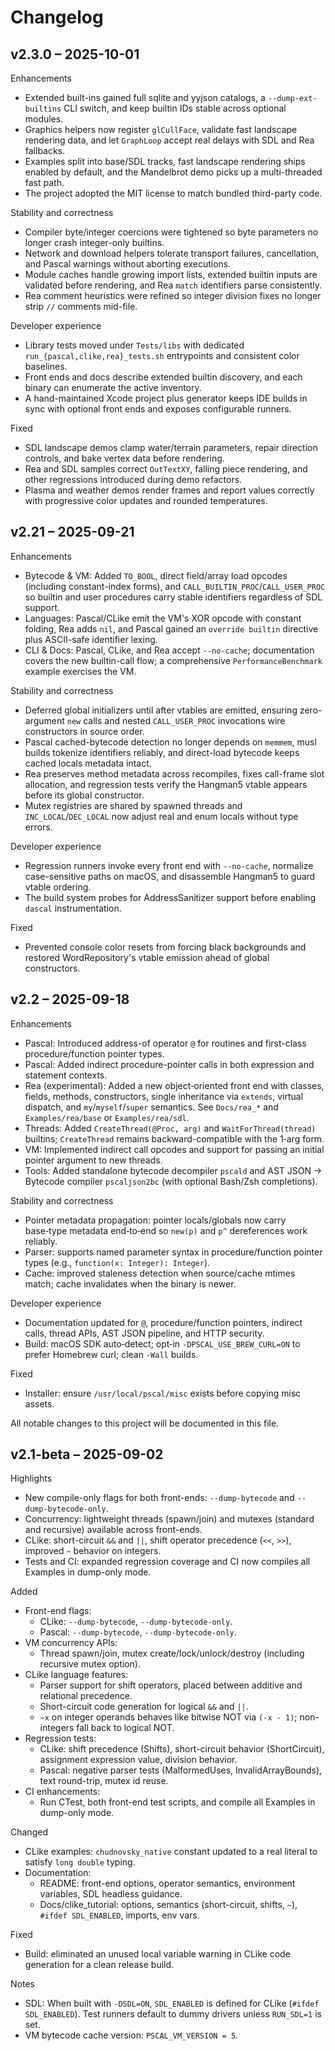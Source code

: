 # Changelog

## v2.3.0 – 2025-10-01

Enhancements
- Extended built-ins gained full sqlite and yyjson catalogs, a `--dump-ext-builtins` CLI switch, and keep builtin IDs stable across optional modules.
- Graphics helpers now register `glCullFace`, validate fast landscape rendering data, and let `GraphLoop` accept real delays with SDL and Rea fallbacks.
- Examples split into base/SDL tracks, fast landscape rendering ships enabled by default, and the Mandelbrot demo picks up a multi-threaded fast path.
- The project adopted the MIT license to match bundled third-party code.

Stability and correctness
- Compiler byte/integer coercions were tightened so byte parameters no longer crash integer-only builtins.
- Network and download helpers tolerate transport failures, cancellation, and Pascal warnings without aborting executions.
- Module caches handle growing import lists, extended builtin inputs are validated before rendering, and Rea `match` identifiers parse consistently.
- Rea comment heuristics were refined so integer division fixes no longer strip `//` comments mid-file.

Developer experience
- Library tests moved under `Tests/libs` with dedicated `run_{pascal,clike,rea}_tests.sh` entrypoints and consistent color baselines.
- Front ends and docs describe extended builtin discovery, and each binary can enumerate the active inventory.
- A hand-maintained Xcode project plus generator keeps IDE builds in sync with optional front ends and exposes configurable runners.

Fixed
- SDL landscape demos clamp water/terrain parameters, repair direction controls, and bake vertex data before rendering.
- Rea and SDL samples correct `OutTextXY`, falling piece rendering, and other regressions introduced during demo refactors.
- Plasma and weather demos render frames and report values correctly with progressive color updates and rounded temperatures.

## v2.21 – 2025-09-21

Enhancements
- Bytecode & VM: Added `TO_BOOL`, direct field/array load opcodes (including constant-index forms), and `CALL_BUILTIN_PROC`/`CALL_USER_PROC` so builtin and user procedures carry stable identifiers regardless of SDL support.
- Languages: Pascal/CLike emit the VM's XOR opcode with constant folding, Rea adds `nil`, and Pascal gained an `override builtin` directive plus ASCII-safe identifier lexing.
- CLI & Docs: Pascal, CLike, and Rea accept `--no-cache`; documentation covers the new builtin-call flow; a comprehensive `PerformanceBenchmark` example exercises the VM.

Stability and correctness
- Deferred global initializers until after vtables are emitted, ensuring zero-argument `new` calls and nested `CALL_USER_PROC` invocations wire constructors in source order.
- Pascal cached-bytecode detection no longer depends on `memmem`, musl builds tokenize identifiers reliably, and direct-load bytecode keeps cached locals metadata intact.
- Rea preserves method metadata across recompiles, fixes call-frame slot allocation, and regression tests verify the Hangman5 vtable appears before its global constructor.
- Mutex registries are shared by spawned threads and `INC_LOCAL`/`DEC_LOCAL` now adjust real and enum locals without type errors.

Developer experience
- Regression runners invoke every front end with `--no-cache`, normalize case-sensitive paths on macOS, and disassemble Hangman5 to guard vtable ordering.
- The build system probes for AddressSanitizer support before enabling `dascal` instrumentation.

Fixed
- Prevented console color resets from forcing black backgrounds and restored WordRepository's vtable emission ahead of global constructors.



## v2.2 – 2025-09-18

Enhancements
- Pascal: Introduced address-of operator `@` for routines and first-class procedure/function pointer types.
- Pascal: Added indirect procedure-pointer calls in both expression and statement contexts.
- Rea (experimental): Added a new object‑oriented front end with classes, fields, methods, constructors, single inheritance via `extends`, virtual dispatch, and `my`/`myself`/`super` semantics. See `Docs/rea_*` and `Examples/rea/base` or `Examples/rea/sdl`.
- Threads: Added `CreateThread(@Proc, arg)` and `WaitForThread(thread)` builtins; `CreateThread` remains backward-compatible with the 1‑arg form.
- VM: Implemented indirect call opcodes and support for passing an initial pointer argument to new threads.
- Tools: Added standalone bytecode decompiler `pscald` and AST JSON → Bytecode compiler `pscaljson2bc` (with optional Bash/Zsh completions).

Stability and correctness
- Pointer metadata propagation: pointer locals/globals now carry base‑type metadata end‑to‑end so `new(p)` and `p^` dereferences work reliably.
- Parser: supports named parameter syntax in procedure/function pointer types (e.g., `function(x: Integer): Integer`).
- Cache: improved staleness detection when source/cache mtimes match; cache invalidates when the binary is newer.

Developer experience
- Documentation updated for `@`, procedure/function pointers, indirect calls, thread APIs, AST JSON pipeline, and HTTP security.
- Build: macOS SDK auto‑detect; opt‑in `-DPSCAL_USE_BREW_CURL=ON` to prefer Homebrew curl; clean `-Wall` builds.

Fixed
- Installer: ensure `/usr/local/pscal/misc` exists before copying misc assets.

All notable changes to this project will be documented in this file.

## v2.1-beta – 2025-09-02

Highlights
- New compile-only flags for both front-ends: `--dump-bytecode` and `--dump-bytecode-only`.
- Concurrency: lightweight threads (spawn/join) and mutexes (standard and recursive) available across front-ends.
- CLike: short-circuit `&&` and `||`, shift operator precedence (`<<`, `>>`), improved `~` behavior on integers.
- Tests and CI: expanded regression coverage and CI now compiles all Examples in dump-only mode.

Added
- Front-end flags:
  - CLike: `--dump-bytecode`, `--dump-bytecode-only`.
  - Pascal: `--dump-bytecode`, `--dump-bytecode-only`.
- VM concurrency APIs:
  - Thread spawn/join, mutex create/lock/unlock/destroy (including recursive mutex option).
- CLike language features:
  - Parser support for shift operators, placed between additive and relational precedence.
  - Short-circuit code generation for logical `&&` and `||`.
  - `~x` on integer operands behaves like bitwise NOT via `(-x - 1)`; non-integers fall back to logical NOT.
- Regression tests:
  - CLike: shift precedence (Shifts), short-circuit behavior (ShortCircuit), assignment expression value, division behavior.
  - Pascal: negative parser tests (MalformedUses, InvalidArrayBounds), text round-trip, mutex id reuse.
- CI enhancements:
  - Run CTest, both front-end test scripts, and compile all Examples in dump-only mode.

Changed
- CLike examples: `chudnovsky_native` constant updated to a real literal to satisfy `long double` typing.
- Documentation:
  - README: front-end options, operator semantics, environment variables, SDL headless guidance.
  - Docs/clike_tutorial: options, semantics (short-circuit, shifts, `~`), `#ifdef SDL_ENABLED`, imports, env vars.

Fixed
- Build: eliminated an unused local variable warning in CLike code generation for a clean release build.

Notes
- SDL: When built with `-DSDL=ON`, `SDL_ENABLED` is defined for CLike (`#ifdef SDL_ENABLED`). Test runners default to dummy drivers unless `RUN_SDL=1` is set.
- VM bytecode cache version: `PSCAL_VM_VERSION = 5`.
